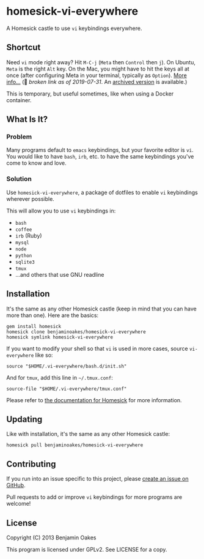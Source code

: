 # homesick-vi-everywhere

A Homesick castle to use `vi` keybindings everywhere.

## Shortcut

Need `vi` mode right away?  Hit `M-C-j` (`Meta` then `Control` then `j`).  On Ubuntu, `Meta` is the right `Alt` key.  On the Mac, you might have to hit the keys all at once (after configuring Meta in your terminal, typically as `Option`).  [More info...](https://cnswww.cns.cwru.edu/php/chet/readline/readline.html#SEC22) (🚫 _broken link as of 2019-07-31_.  An [archived version](https://web.archive.org/web/20171027212523/https://cnswww.cns.cwru.edu/php/chet/readline/readline.html#IDX207) is available.)

This is temporary, but useful sometimes, like when using a Docker container.

## What Is It?

### Problem

Many programs default to `emacs` keybindings, but your favorite editor is `vi`.  You would like to have `bash`, `irb`, etc. to have the same keybindings you've come to know and love.

### Solution

Use `homesick-vi-everywhere`, a package of dotfiles to enable `vi` keybindings wherever possible.

This will allow you to use `vi` keybindings in:

* `bash`
* `coffee`
* `irb` (Ruby)
* `mysql`
* `node`
* `python`
* `sqlite3`
* `tmux`
* ...and others that use GNU readline

## Installation

It's the same as any other Homesick castle (keep in mind that you can have more than one).  Here are the basics:

    gem install homesick
    homesick clone benjaminoakes/homesick-vi-everywhere
    homesick symlink homesick-vi-everywhere

If you want to modify your shell so that `vi` is used in more cases, source `vi-everywhere` like so:

    source "$HOME/.vi-everywhere/bash.d/init.sh"

And for `tmux`, add this line in `~/.tmux.conf`:

    source-file "$HOME/.vi-everywhere/tmux.conf"

Please refer to [the documentation for Homesick](https://github.com/technicalpickles/homesick) for more information.

## Updating

Like with installation, it's the same as any other Homesick castle:

    homesick pull benjaminoakes/homesick-vi-everywhere

## Contributing

If you run into an issue specific to this project, please [create an issue on GitHub](https://github.com/benjaminoakes/homesick-vi-everywhere/issues).

Pull requests to add or improve `vi` keybindings for more programs are welcome!

## License

Copyright (C) 2013 Benjamin Oakes

This program is licensed under GPLv2.  See LICENSE for a copy.

